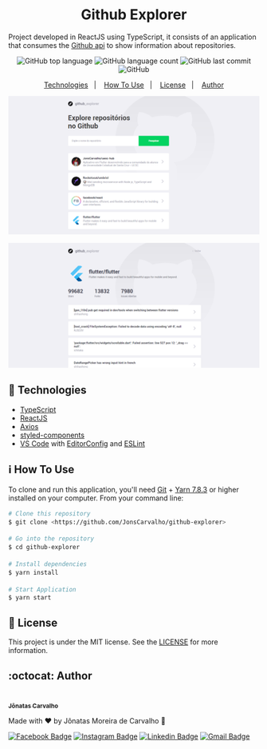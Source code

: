 <h1 align="center">
    Github Explorer
</h1>

<!-- <h4 align="center"> -->
  Project developed in ReactJS using TypeScript, it consists of an application that consumes the [Github api][api] to show information about repositories.
<!-- </h4> -->
<p align="center">

  <img alt="GitHub top language" src="https://img.shields.io/github/languages/top/JonsCarvalho/github-explorer?style=for-the-badge">

  <img alt="GitHub language count" src="https://img.shields.io/github/languages/count/JonsCarvalho/github-explorer?style=for-the-badge">

  <img alt="GitHub last commit" src="https://img.shields.io/github/last-commit/JonsCarvalho/github-explorer?style=for-the-badge">

  <img alt="GitHub" src="https://img.shields.io/github/license/JonsCarvalho/github-explorer?style=for-the-badge">

</p>

<p align="center">
  <a href="#rocket-technologies">Technologies</a>&nbsp;&nbsp;&nbsp;|&nbsp;&nbsp;&nbsp;
  <a href="#information_source-how-to-use">How To Use</a>&nbsp;&nbsp;&nbsp;|&nbsp;&nbsp;&nbsp;
  <a href="#memo-license">License</a>&nbsp;&nbsp;&nbsp;|&nbsp;&nbsp;&nbsp;
  <a href="#octocat-author">Author</a>
</p>


<p align="center">
  <img alt="Demo 00 on Localhost" src="./src/assets/banner00.png">
</p>

<p align="center">
  <img alt="Demo 01 on Localhost" src="./src/assets/banner01.png">
</p>


## :rocket: Technologies

-  [TypeScript](https://www.typescriptlang.org/)
-  [ReactJS](https://reactjs.org/)
-  [Axios](https://github.com/axios/axios)
-  [styled-components](https://www.styled-components.com/)
-  [VS Code][vc] with [EditorConfig][vceditconfig] and [ESLint][vceslint]

## :information_source: How To Use

To clone and run this application, you'll need [Git](https://git-scm.com) + [Yarn 7.8.3][yarn] or higher installed on your computer. From your command line:


```bash
# Clone this repository
$ git clone <https://github.com/JonsCarvalho/github-explorer>

# Go into the repository
$ cd github-explorer

# Install dependencies
$ yarn install

# Start Application
$ yarn start

```

## :memo: License
This project is under the MIT license. See the [LICENSE](https://github.com/JonsCarvalho/github-explorer/blob/master/LICENSE.md) for more information.

## :octocat: Author

<a href="https://github.com/JonsCarvalho/">
 <img style="border-radius: 50%;" src="https://instagram.fgnm3-1.fna.fbcdn.net/v/t51.2885-15/sh0.08/e35/s750x750/52681227_1093077257544412_4231522194413210212_n.jpg?_nc_ht=instagram.fgnm3-1.fna.fbcdn.net&_nc_cat=104&_nc_ohc=40FEU5nRmAgAX_-2Dkq&oh=755023013cad1db081b9fc5b1d176850&oe=5F7954BA" width="100px;" alt=""/>
 <br />
 <sub><b>Jônatas Carvalho</b></sub>
</a>

Made with :heart: by Jônatas Moreira de Carvalho :vulcan_salute:

[![Facebook Badge](https://img.shields.io/badge/-Jônatas%20Carvalho-1ca0f1?style=flat-square&labelColor=1ca0f1&logo=facebook&logoColor=white&link=https://www.facebook.com/J.o.n.a.t.a.s.C.a.r.v.a.l.h.o.w/)](https://www.facebook.com/J.o.n.a.t.a.s.C.a.r.v.a.l.h.o.w/) [![Instagram Badge](https://img.shields.io/badge/-@jonscarvalho-purple?style=flat-square&labelColor=purple&logo=instagram&logoColor=white&link=https://www.instagram.com/jonscarvalho/)](https://www.instagram.com/jonscarvalho/) [![Linkedin Badge](https://img.shields.io/badge/-Jônatas-blue?style=flat-square&logo=Linkedin&logoColor=white&link=https://www.linkedin.com/in/jonscarvalho/)](https://www.linkedin.com/in/jonscarvalho/) [![Gmail Badge](https://img.shields.io/badge/-jonatascarvalhow@gmail.com-c14438?style=flat-square&logo=Gmail&logoColor=white&link=mailto:jonatascarvalhow@gmail.com)](mailto:jonatascarvalhow@gmail.com)

[api]: https://api.github.com
[yarn]: https://yarnpkg.com/
[vc]: https://code.visualstudio.com/
[vceditconfig]: https://marketplace.visualstudio.com/items?itemName=EditorConfig.EditorConfig
[vceslint]: https://marketplace.visualstudio.com/items?itemName=dbaeumer.vscode-eslint

